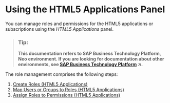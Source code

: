 <!-- loioe30203615764423d9e75673f5f3845f9 -->

# Using the HTML5 Applications Panel

You can manage roles and permissions for the HTML5 applications or subscriptions using the *HTML5 Applications* panel.

> ### Tip:  
> **This documentation refers to SAP Business Technology Platform, Neo environment. If you are looking for documentation about other environments, see [SAP Business Technology Platform](https://help.sap.com/viewer/65de2977205c403bbc107264b8eccf4b/Cloud/en-US/6a2c1ab5a31b4ed9a2ce17a5329e1dd8.html "SAP Business Technology Platform (SAP BTP) is an integrated offering comprised of four technology portfolios: database and data management, application development and integration, analytics, and intelligent technologies. The platform offers users the ability to turn data into business value, compose end-to-end business processes, and build and extend SAP applications quickly.") :arrow_upper_right:.**

The role management comprises the following steps:

1.  [Create Roles \(HTML5 Applications\)](create-roles-html5-applications-2f93c75.md)
2.  [Map Users or Groups to Roles \(HTML5 Applications\)](map-users-or-groups-to-roles-html5-applications-0324623.md)
3.  [Assign Roles to Permissions \(HTML5 Applications\)](assign-roles-to-permissions-html5-applications-0bf0cc2.md)

